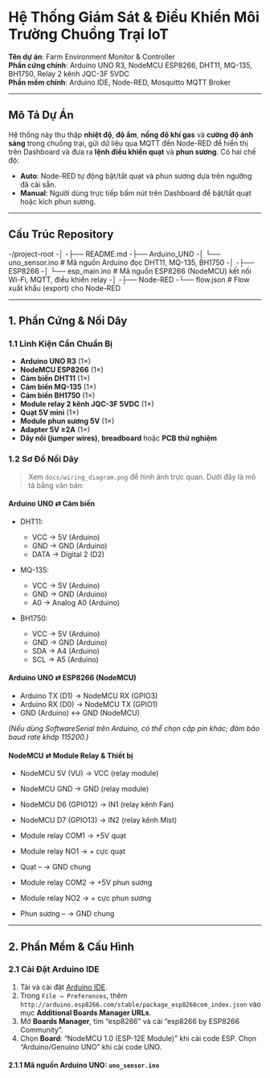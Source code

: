 # Hệ Thống Giám Sát & Điều Khiển Môi Trường Chuồng Trại IoT

**Tên dự án**: Farm Environment Monitor & Controller  
**Phần cứng chính**: Arduino UNO R3, NodeMCU ESP8266, DHT11, MQ-135, BH1750, Relay 2 kênh JQC-3F 5VDC  
**Phần mềm chính**: Arduino IDE, Node-RED, Mosquitto MQTT Broker

---

## Mô Tả Dự Án

Hệ thống này thu thập **nhiệt độ**, **độ ẩm**, **nồng độ khí gas** và **cường độ ánh sáng** trong chuồng trại, gửi dữ liệu qua MQTT đến Node-RED để hiển thị trên Dashboard và đưa ra **lệnh điều khiển quạt** và **phun sương**. Có hai chế độ:

- **Auto**: Node-RED tự động bật/tắt quạt và phun sương dựa trên ngưỡng đã cài sẵn.
- **Manual**: Người dùng trực tiếp bấm nút trên Dashboard để bật/tắt quạt hoặc kích phun sương.

---

## Cấu Trúc Repository

-/project-root
-│
-├── README.md
-├── Arduino_UNO
-│ └── uno_sensor.ino # Mã nguồn Arduino đọc DHT11, MQ-135, BH1750
-│
-├── ESP8266
-│ └── esp_main.ino # Mã nguồn ESP8266 (NodeMCU) kết nối Wi-Fi, MQTT, điều khiển relay
-│
-├── Node-RED
-└── flow.json # Flow xuất khẩu (export) cho Node-RED



---

## 1. Phần Cứng & Nối Dây

### 1.1 Linh Kiện Cần Chuẩn Bị

- **Arduino UNO R3** (1×)  
- **NodeMCU ESP8266** (1×)  
- **Cảm biến DHT11** (1×)  
- **Cảm biến MQ-135** (1×)  
- **Cảm biến BH1750** (1×)  
- **Module relay 2 kênh JQC-3F 5VDC** (1×)  
- **Quạt 5V mini** (1×)  
- **Module phun sương 5V** (1×)  
- **Adapter 5V ≥2A** (1×)  
- **Dây nối (jumper wires)**, **breadboard** hoặc **PCB thử nghiệm**

### 1.2 Sơ Đồ Nối Dây

> Xem `docs/wiring_diagram.png` để hình ảnh trực quan. Dưới đây là mô tả bằng văn bản:

#### Arduino UNO ⇄ Cảm biến

- DHT11:  
  - VCC → 5V (Arduino)  
  - GND → GND (Arduino)  
  - DATA → Digital 2 (D2)  

- MQ-135:  
  - VCC → 5V (Arduino)  
  - GND → GND (Arduino)  
  - A0 → Analog A0 (Arduino)  

- BH1750:  
  - VCC → 5V (Arduino)  
  - GND → GND (Arduino)  
  - SDA → A4 (Arduino)  
  - SCL → A5 (Arduino)  

#### Arduino UNO ⇄ ESP8266 (NodeMCU)

- Arduino TX (D1) → NodeMCU RX (GPIO3)  
- Arduino RX (D0) → NodeMCU TX (GPIO1)  
- GND (Arduino) ↔ GND (NodeMCU)

*(Nếu dùng SoftwareSerial trên Arduino, có thể chọn cặp pin khác; đảm bảo baud rate khớp 115200.)*

#### NodeMCU ⇄ Module Relay & Thiết bị

- NodeMCU 5V (VU) → VCC (relay module)  
- NodeMCU GND → GND (relay module)  
- NodeMCU D6 (GPIO12) → IN1 (relay kênh Fan)  
- NodeMCU D7 (GPIO13) → IN2 (relay kênh Mist)  

- Module relay COM1 → +5V quạt  
- Module relay NO1  → + cực quạt  
- Quạt – → GND chung  

- Module relay COM2 → +5V phun sương  
- Module relay NO2  → + cực phun sương  
- Phun sương – → GND chung  

---

## 2. Phần Mềm & Cấu Hình

### 2.1 Cài Đặt Arduino IDE

1. Tải và cài đặt [Arduino IDE](https://www.arduino.cc/en/software).  
2. Trong `File → Preferences`, thêm `http://arduino.esp8266.com/stable/package_esp8266com_index.json` vào mục **Additional Boards Manager URLs**.  
3. Mở **Boards Manager**, tìm “esp8266” và cài “esp8266 by ESP8266 Community”.  
4. Chọn **Board**: “NodeMCU 1.0 (ESP-12E Module)” khi cài code ESP. Chọn “Arduino/Genuino UNO” khi cài code UNO.

#### 2.1.1 Mã nguồn Arduino UNO: `uno_sensor.ino`
